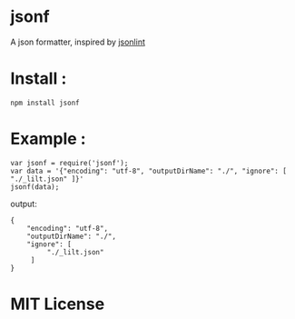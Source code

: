 jsonf
=====

A json formatter, inspired by [jsonlint](http://jsonlint.com/)

Install :
=====

    npm install jsonf

Example :
=====

    var jsonf = require('jsonf');
    var data = '{"encoding": "utf-8", "outputDirName": "./", "ignore": [ "./_lilt.json" ]}'
    jsonf(data);

output:

    {
        "encoding": "utf-8",
        "outputDirName": "./",
        "ignore": [
             "./_lilt.json"
         ]
    }


MIT License
=====


